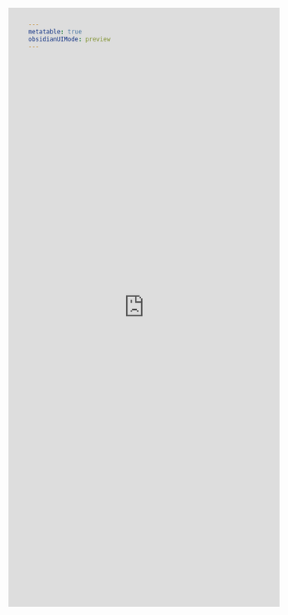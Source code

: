 ```yaml
---
metatable: true
obsidianUIMode: preview
---
```


<div style="height:600px;margin:-100px 0px -40px -40px;" >
    <iFrame id="carbon-iframe"
            src="https://tableconvert.com/"
            width="100%"
            height="1200"
            frameborder="no"
            border="0"
            marginwidth="0"
            marginheight="0"
            scrolling="no"
            allowtransparency="yes">
    </iFrame>
</div> 

